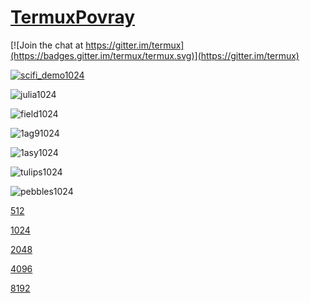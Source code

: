 # [TermuxPovray](https://github.com/sdrausty/TermuxPovray)

[![Join the chat at https://gitter.im/termux](https://badges.gitter.im/termux/termux.svg)](https://gitter.im/termux)

[![scifi_demo1024](https://sdrausty.github.io/filesTermuxPovray/scifi_demo/scifi_demo1024.png)](https://sdrausty.github.io/filesTermuxPovray/scifi_demo/scifi_demo1024.png)

![julia1024](https://sdrausty.github.io/filesTermuxPovray/julia/julia1024.png)

![field1024](https://sdrausty.github.io/filesTermuxPovray/field/field1024.png)

![1ag91024](https://sdrausty.github.io/filesTermuxPovray/nih/1ag91024.png)

![1asy1024](https://sdrausty.github.io/filesTermuxPovray/nih/1asy1024.png)

![tulips1024](https://sdrausty.github.io/filesTermuxPovray/tulips/tulips1024.png)

![pebbles1024](https://sdrausty.github.io/filesTermuxPovray/pebbles/pebbles1024.png)

[512](512)

[1024](1024)

[2048](2048)

[4096](4096)

[8192](8192)

